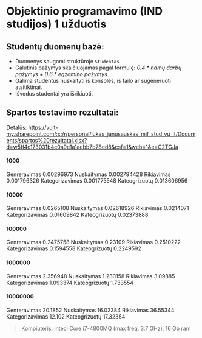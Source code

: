 # Objektinio programavimo (IND studijos)  1 užduotis

## Studentų duomenų bazė:
- Duomenys saugomi struktūroje `Studentas`
- Galutinis pažymys skaičiuojamas pagal formulę: *0.4 * namų darbų pažymys + 0.6 * egzamino pažymys*.
- Galima studentus nuskaityti iš konsolės, iš failo ar sugeneruoti atsitiktinai.
- Išvedus studentai yra išrikiuoti.

## Spartos testavimo rezultatai:
Detalūs: https://vult-my.sharepoint.com/:x:/r/personal/lukas_janusauskas_mif_stud_vu_lt/Documents/spartos%20rezultatai.xlsx?d=w5ff4c173031b4c0a9e1a1aebb7b78ed8&csf=1&web=1&e=C2TGJa

#### 1000
Genreravimas 0.00296973
Nuskaitymas 0.002794428
Rikiavimas 0.001796326
Kategorizavimas 0.001775548
Kateogrizuotų 0.013606956

#### 10000
Genreravimas 0.0265108
Nuskaitymas 0.02618926
Rikiavimas 0.0214071
Kategorizavimas 0.01609842
Kateogrizuotų 0.02373888

#### 100000
Genreravimas 0.2475758
Nuskaitymas 0.23109
Rikiavimas 0.2510222
Kategorizavimas 0.1594558
Kateogrizuotų 0.2249592

#### 1000000
Genreravimas 2.356948
Nuskaitymas 1.230158
Rikiavimas 3.09885
Kategorizavimas 1.093374
Kateogrizuotų 1.733554

#### 10000000
Genreravimas 20.1852
Nuskaitymas 16.02384
Rikiavimas 36.55344
Kategorizavimas 12.102
Kateogrizuotų 17.32354

> Kompiuteris: intecl Core i7-4800MQ (max freq. 3.7 GHz), 16 Gb ram
